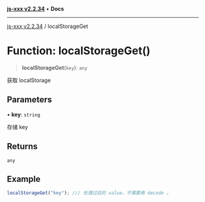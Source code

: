 [**js-xxx v2.2.34**](../README.md) • **Docs**

***

[js-xxx v2.2.34](../README.md) / localStorageGet

# Function: localStorageGet()

> **localStorageGet**(`key`): `any`

获取 localStorage

## Parameters

• **key**: `string`

存储 key

## Returns

`any`

## Example

```ts
localStorageGet("key"); /// 处理过后的 value，不需要再 decode 。
```
